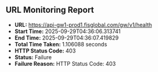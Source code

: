 ## URL Monitoring Report

- **URL:** https://api-gw1-prod1.fisglobal.com/gw/v1/health
- **Start Time:** 2025-09-29T04:36:06.313741
- **End Time:** 2025-09-29T04:36:07.419829
- **Total Time Taken:** 1.106088 seconds
- **HTTP Status Code:** 403
- **Status:** Failure
- **Failure Reason:** HTTP Status Code: 403

